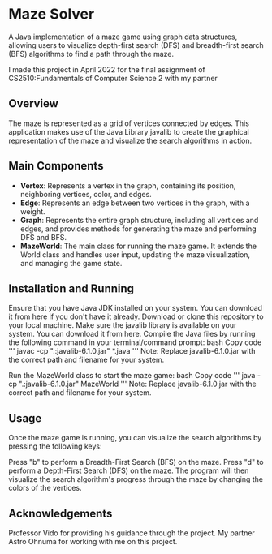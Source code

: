 # Maze Solver
A Java implementation of a maze game using graph data structures, allowing users to visualize depth-first search (DFS) and breadth-first search (BFS) algorithms to find a path through the maze.

I made this project in April 2022 for the final assignment of CS2510:Fundamentals of Computer Science 2 with my partner

## Overview
The maze is represented as a grid of vertices connected by edges. This application makes use of the Java Library javalib to create the graphical representation of the maze and visualize the search algorithms in action.

## Main Components
- **Vertex**: Represents a vertex in the graph, containing its position, neighboring vertices, color, and edges.
- **Edge**: Represents an edge between two vertices in the graph, with a weight.
- **Graph**: Represents the entire graph structure, including all vertices and edges, and provides methods for generating the maze and performing DFS and BFS.
- **MazeWorld**: The main class for running the maze game. It extends the World class and handles user input, updating the maze visualization, and managing the game state.
## Installation and Running
Ensure that you have Java JDK installed on your system. You can download it from here if you don't have it already.
Download or clone this repository to your local machine.
Make sure the javalib library is available on your system. You can download it from here.
Compile the Java files by running the following command in your terminal/command prompt:
bash
Copy code
'''
javac -cp ".:javalib-6.1.0.jar" *.java
'''
Note: Replace javalib-6.1.0.jar with the correct path and filename for your system.

Run the MazeWorld class to start the maze game:
bash
Copy code
'''
java -cp ".:javalib-6.1.0.jar" MazeWorld
'''
Note: Replace javalib-6.1.0.jar with the correct path and filename for your system.

## Usage
Once the maze game is running, you can visualize the search algorithms by pressing the following keys:

Press "b" to perform a Breadth-First Search (BFS) on the maze.
Press "d" to perform a Depth-First Search (DFS) on the maze.
The program will then visualize the search algorithm's progress through the maze by changing the colors of the vertices.

## Acknowledgements
Professor Vido for providing his guidance through the project.
My partner Astro Ohnuma for working with me on this project.
